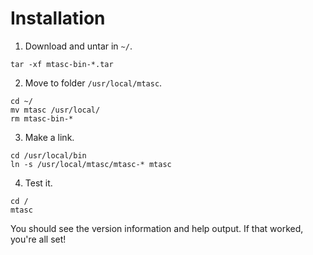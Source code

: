# Installation

1. Download and untar in `~/`.
```
tar -xf mtasc-bin-*.tar
```

2. Move to folder `/usr/local/mtasc`.
```
cd ~/
mv mtasc /usr/local/
rm mtasc-bin-*
```

3. Make a link.
```
cd /usr/local/bin
ln -s /usr/local/mtasc/mtasc-* mtasc
```

4. Test it.
```
cd /
mtasc
```

You should see the version information and help output.  If that worked, you're all set!
